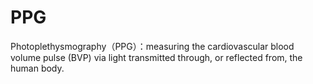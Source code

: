 # PPG

Photoplethysmography（PPG）：measuring the cardiovascular blood volume pulse (BVP) via light transmitted through, or reflected from, the human body.
